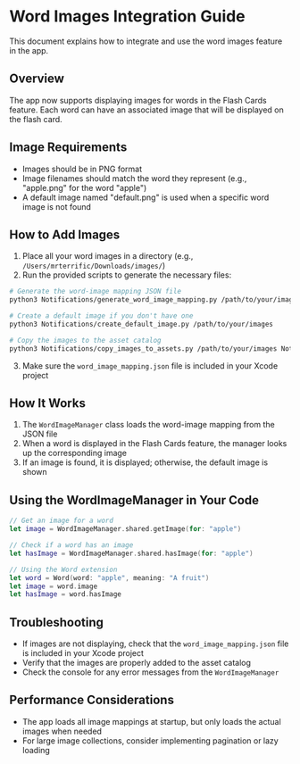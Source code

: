 # Word Images Integration Guide

This document explains how to integrate and use the word images feature in the app.

## Overview

The app now supports displaying images for words in the Flash Cards feature. Each word can have an associated image that will be displayed on the flash card.

## Image Requirements

- Images should be in PNG format
- Image filenames should match the word they represent (e.g., "apple.png" for the word "apple")
- A default image named "default.png" is used when a specific word image is not found

## How to Add Images

1. Place all your word images in a directory (e.g., `/Users/mrterrific/Downloads/images/`)
2. Run the provided scripts to generate the necessary files:

```bash
# Generate the word-image mapping JSON file
python3 Notifications/generate_word_image_mapping.py /path/to/your/images

# Create a default image if you don't have one
python3 Notifications/create_default_image.py /path/to/your/images

# Copy the images to the asset catalog
python3 Notifications/copy_images_to_assets.py /path/to/your/images Notifications/Assets.xcassets
```

3. Make sure the `word_image_mapping.json` file is included in your Xcode project

## How It Works

1. The `WordImageManager` class loads the word-image mapping from the JSON file
2. When a word is displayed in the Flash Cards feature, the manager looks up the corresponding image
3. If an image is found, it is displayed; otherwise, the default image is shown

## Using the WordImageManager in Your Code

```swift
// Get an image for a word
let image = WordImageManager.shared.getImage(for: "apple")

// Check if a word has an image
let hasImage = WordImageManager.shared.hasImage(for: "apple")

// Using the Word extension
let word = Word(word: "apple", meaning: "A fruit")
let image = word.image
let hasImage = word.hasImage
```

## Troubleshooting

- If images are not displaying, check that the `word_image_mapping.json` file is included in your Xcode project
- Verify that the images are properly added to the asset catalog
- Check the console for any error messages from the `WordImageManager`

## Performance Considerations

- The app loads all image mappings at startup, but only loads the actual images when needed
- For large image collections, consider implementing pagination or lazy loading

